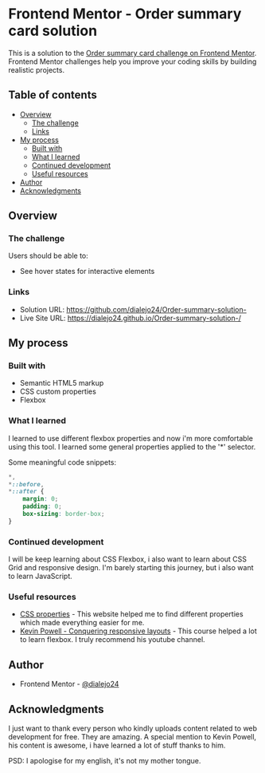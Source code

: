 # Frontend Mentor - Order summary card solution

This is a solution to the [Order summary card challenge on Frontend Mentor](https://www.frontendmentor.io/challenges/order-summary-component-QlPmajDUj). Frontend Mentor challenges help you improve your coding skills by building realistic projects. 

## Table of contents

- [Overview](#overview)
  - [The challenge](#the-challenge)
  - [Links](#links)
- [My process](#my-process)
  - [Built with](#built-with)
  - [What I learned](#what-i-learned)
  - [Continued development](#continued-development)
  - [Useful resources](#useful-resources)
- [Author](#author)
- [Acknowledgments](#acknowledgments)


## Overview

### The challenge

Users should be able to:

- See hover states for interactive elements

### Links

- Solution URL: https://github.com/dialejo24/Order-summary-solution-
- Live Site URL: https://dialejo24.github.io/Order-summary-solution-/

## My process

### Built with

- Semantic HTML5 markup
- CSS custom properties
- Flexbox

### What I learned

I learned to use different flexbox properties and now i'm more comfortable using this tool. I learned some general properties applied to the
'*' selector. 

Some meaningful code snippets:

```css
*,
*::before,
*::after {
    margin: 0;
    padding: 0;
    box-sizing: border-box;
}
```

### Continued development
I will be keep learning about CSS Flexbox, i also want to learn about CSS Grid and responsive design. I'm barely starting
this journey, but i also want to learn JavaScript.

### Useful resources

- [CSS properties](https://my-learning.w3schools.com/courses/?tut=css) - This website helped me to find different properties which made everything easier for me.
- [Kevin Powell - Conquering responsive layouts](https://courses.kevinpowell.co/conquering-responsive-layouts) - This course helped a lot to learn flexbox. I truly recommend his youtube channel.


## Author

- Frontend Mentor - [@dialejo24](https://www.frontendmentor.io/profile/dialejo24)


## Acknowledgments

I just want to thank every person who kindly uploads content related to web development for free. They are amazing.
A special mention to Kevin Powell, his content is awesome, i have learned a lot of stuff thanks to him.

PSD: I apologise for my english, it's not my mother tongue.
